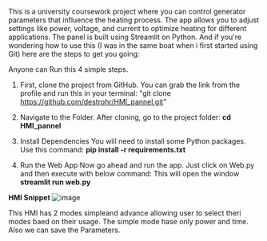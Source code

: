 This is a university coursework project where you can control generator parameters that influence the heating process. The app allows you to adjust settings like power, voltage, and current to optimize heating for different applications. The panel is built using Streamlit on Python.
And if you're wondering how to use this (I was in the same boat when i first started using Git) here are the steps to get you going:

Anyone can Run this 4 simple steps.

1. First, clone the project from GitHub. You can grab the link from the profile and run this in your terminal: 
    "git clone https://github.com/destrohr/HMI_pannel.git"
   
2.  Navigate to the Folder. After cloning, go to the project folder: 
    **cd HMI_pannel**

3. Install Dependencies
   You will need to install some Python packages. Use this command: 
   **pip install -r requirements.txt**
   
4. Run the Web App
   Now go ahead and run the app. Just click on Web.py and then execute with below command:  This will open the window 
   **streamlit run web.py**

**HMI Snippet**
![image](https://github.com/user-attachments/assets/83be4b0c-13ae-42b2-9b50-5a666bc37201)

This HMI has 2 modes simpleand advance allowing user to select theri modes baed on their usage.
The simple mode hase only power and time. Also we can save the Parameters.
